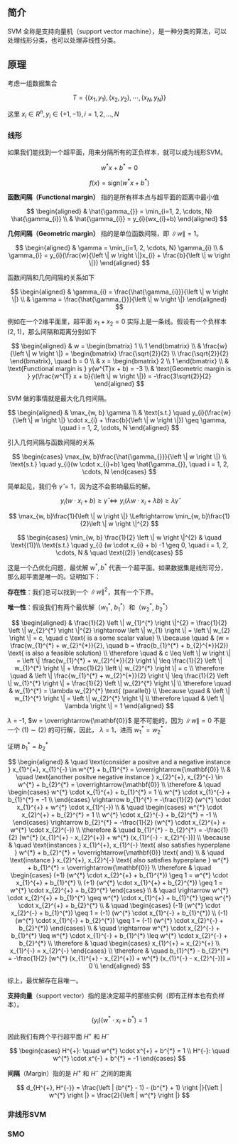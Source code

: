 ## 简介
SVM 全称是支持向量机（support vector machine），是一种分类的算法，可以处理线形分类，也可以处理非线性分类。


## 原理
考虑一组数据集合

$$
T = \{ (x_{1}, y_{1}), (x_{2}, y_{2}), \cdots, (x_{N}, y_{N}) \}
$$

这里 $x_{i} \in R^{n}, y_{i} \in \{ +1, -1 \}, i = 1, 2, ..., N$

### 线形
如果我们能找到一个超平面，用来分隔所有的正负样本，就可以成为线形SVM。

$$w^{*}x + b^{*} = 0$$

$$f(x) = \text{sign}(w^{*}x + b^{*})$$

**函数间隔（Functional margin）** 指的是所有样本点与超平面的距离中最小值

$$
\begin{aligned}
& \hat{\gamma_{}} = \min_{i=1, 2, \cdots, N} \hat{\gamma_{i}} \\
& \hat{\gamma_{i}} = y_{i}(wx_{i}+b)
\end{aligned}
$$

**几何间隔（Geometric margin）** 指的是单位函数间隔，即 $\left \| w \right \| = 1$。

$$
\begin{aligned}
& \gamma = \min_{i=1, 2, \cdots, N} \gamma_{i} \\
& \gamma_{i} = y_{i}(\frac{w}{\left \| w \right \|}x_{i} + \frac{b}{\left \| w \right \|})
\end{aligned}
$$

函数间隔和几何间隔的关系如下

$$
\begin{aligned}
& \gamma_{i} = \frac{\hat{\gamma_{i}}}{\left \| w \right \|} \\
& \gamma = \frac{\hat{\gamma_{}}}{\left \| w \right \|}
\end{aligned}
$$

例如在一个2维平面里，超平面 $x_{1} + x_{2} = 0$ 实际上是一条线。假设有一个负样本 (2, 1)，那么间隔和距离分别如下

$$
\begin{aligned}
& w =
\begin{bmatrix}
1 \\
1
\end{bmatrix} \\
& \frac{w}{\left \| w \right \|} =
\begin{bmatrix}
\frac{\sqrt{2}}{2} \\
\frac{\sqrt{2}}{2}
\end{bmatrix}, \quad
b = 0 \\
& x =
\begin{bmatrix}
2 \\
1
\end{bmatrix} \\
& \text{Functional margin is } y(w^{T}x + b) = -3 \\
& \text{Geometric margin is } y(\frac{w^{T} x + b}{\left \| w \right \|}) = -\frac{3\sqrt{2}}{2}
\end{aligned}
$$

SVM 做的事情就是最大化几何间隔。

$$
\begin{aligned}
& \max_{w, b} \gamma \\
& \text{s.t.} \quad y_{i}(\frac{w}{\left \| w \right \|} \cdot x_{i} + \frac{b}{\left \| w \right \|}) \geq \gamma, \quad i = 1, 2, \cdots, N
\end{aligned}
$$

引入几何间隔与函数间隔的关系

$$
\begin{cases}
\max_{w, b}\frac{\hat{\gamma_{}}}{\left \| w \right \|} \\
\text{s.t.} \quad y_{i}(w \cdot x_{i}+b) \geq \hat{\gamma_{}}, \quad i = 1, 2, \cdots, N 
\end{cases}
$$

简单起见，我们令 $\hat{\gamma} = 1$，因为这不会影响最后的解。

$$
y_{i}(w \cdot x_{i}+b) \geq \hat{\gamma} \Leftrightarrow y_{i}(\lambda w \cdot x_{i} + \lambda b) \geq \lambda \hat{\gamma}
$$

$$
\max_{w, b}\frac{1}{\left \| w \right \|} \Leftrightarrow \min_{w, b}\frac{1}{2}\left \| w \right \|^{2}
$$

$$
\begin{cases}
\min_{w, b} \frac{1}{2} \left \| w \right \|^{2} & \quad \text{(1)}\\
\text{s.t.} \quad y_{i} (w \cdot x_{i} + b) -1 \geq 0, \quad i = 1, 2, \cdots, N & \quad \text{(2)}
\end{cases}
$$

这是一个凸优化问题，最优解 $w^{*}, b^{*}$ 代表一个超平面。如果数据集是线形可分，那么超平面是唯一的。证明如下：

**存在性**：我们总可以找到一个 $\left \| w \right \|^{2}$，其有一个下界。

**唯一性**：假设我们有两个最优解（$w_{1}^{*}$, $b_{1}^{*}$）和（$w_{2}^{*}$, $b_{2}^{*}$）

$$
\begin{aligned}
& \frac{1}{2} \left \| w_{1}^{*} \right \|^{2} = \frac{1}{2} \left \| w_{2}^{*} \right \|^{2} \rightarrow \left \| w_{1} \right \| = \left \| w_{2} \right \| = c, \quad c \text{ is a some scalar value} \\
\because \quad &  (w = \frac{w_{1}^{*} + w_{2}^{*}}{2}, \quad b = \frac{b_{1}^{*} + b_{2}^{*}}{2}) \text{ is also a feasible solution} \\
\therefore \quad & c \leq \left \| w \right \| = \left \| \frac{w_{1}^{*} + w_{2}^{*}}{2} \right \| \leq \frac{1}{2} \left \| w_{1}^{*} \right \| + \frac{1}{2} \left \| w_{2}^{*} \right \| = c \\
\therefore \quad & \left \| \frac{w_{1}^{*} + w_{2}^{*}}{2} \right \| \leq \frac{1}{2} \left \| w_{1}^{*} \right \| + \frac{1}{2} \left \| w_{2}^{*} \right \| \\
\therefore \quad & w_{1}^{*} = \lambda w_{2}^{*} \text{ (parallel)} \\
\because \quad & \left \| w_{1}^{*} \right \| = \left \| w_{2}^{*} \right \| \\
\therefore \quad & \left \| \lambda \right \| = 1
\end{aligned}
$$

$\lambda$ = -1, $w = \overrightarrow{\mathbf{0}}$ 是不可能的，因为 $\left \| w \right \| = 0$ 不是一个 $(1) \sim (2)$ 的可行解，因此， $\lambda$ = 1，进而 $w_{1}^{*} = w_{2}^{*}$

证明 $b_{1}^{*} = b_{2}^{*}$

$$
\begin{aligned}
& \quad \text{consider a positve and a negative instance } x_{1}^{+}, x_{1}^{-} \in w^{*} + b_{1}^{*} = \overrightarrow{\mathbf{0}} \\
& \quad \text{another positve negative instance } x_{2}^{+}, x_{2}^{-} \in w^{*} + b_{2}^{*} = \overrightarrow{\mathbf{0}} \\
\therefore & \quad
\begin{cases}
w^{*} \cdot x_{1}^{+} + b_{1}^{*} = 1 \\
w^{*} \cdot x_{1}^{-} + b_{1}^{*}  = -1 \\
\end{cases} \rightarrow
b_{1}^{*} = -\frac{1}{2} (w^{*} \cdot x_{1}^{+} + w^{*} \cdot x_{1}^{-}) \\
& \quad
\begin{cases}
w^{*} \cdot x_{2}^{+} + b_{2}^{*} = 1 \\
w^{*} \cdot x_{2}^{-} + b_{2}^{*}  = -1 \\
\end{cases} \rightarrow
b_{2}^{*} = -\frac{1}{2} (w^{*} \cdot x_{2}^{+} + w^{*} \cdot x_{2}^{-}) \\
\therefore & \quad b_{1}^{*} - b_{2}^{*} = -\frac{1}{2} [w^{*} (x_{1}^{+} - x_{2}^{+}) + w^{*} (x_{1}^{-} - x_{2}^{-})] \\
\because & \quad \text{instances } x_{1}^{+}, x_{1}^{-} \text{ also satisfies hyperplane } w^{*} + b_{2}^{*} = \overrightarrow{\mathbf{0}} \text{ and} \\
& \quad \text{instance } x_{2}^{+}, x_{2}^{-} \text{ also satisfies hyperplane } w^{*} + b_{1}^{*} = \overrightarrow{\mathbf{0}} \\
\therefore & \quad
\begin{cases}
(+1) (w^{*} \cdot x_{2}^{+} + b_{1}^{*}) \geq 1 = w^{*} \cdot x_{1}^{+} + b_{1}^{*} \\
(+1) (w^{*} \cdot x_{1}^{+} + b_{2}^{*}) \geq 1 = w^{*} \cdot x_{2}^{+} + b_{2}^{*}
\end{cases} \\
& \quad \rightarrow w^{*} \cdot x_{2}^{+} + b_{1}^{*} \geq w^{*} \cdot x_{1}^{+} + b_{1}^{*} \geq w^{*} \cdot x_{2}^{+} + b_{2}^{*} \\
& \quad
\begin{cases}
(-1) (w^{*} \cdot x_{2}^{-} + b_{1}^{*}) \geq 1 = (-1) (w^{*} \cdot x_{1}^{-} + b_{1}^{*}) \\
(-1) (w^{*} \cdot x_{1}^{-} + b_{2}^{*}) \geq 1 = (-1) (w^{*} \cdot x_{2}^{-} + b_{2}^{*})
\end{cases} \\
& \quad \rightarrow w^{*} \cdot x_{2}^{-} + b_{1}^{*} \leq w^{*} \cdot x_{1}^{-} + b_{1}^{*} \leq w^{*} \cdot x_{2}^{-} + b_{2}^{*} \\
\therefore & \quad
\begin{cases}
x_{1}^{+} = x_{2}^{+} \\
x_{1}^{-} = x_{2}^{-}
\end{cases} \\
\therefore & \quad
b_{1}^{*} - b_{2}^{*} = -\frac{1}{2} [w^{*} (x_{1}^{+} - x_{2}^{+}) + w^{*} (x_{1}^{-} - x_{2}^{-})] = 0 \\
\end{aligned}
$$

综上，最优解存在且唯一。


**支持向量**（support vector）指的是决定超平的那些实例（即有正样本也有负样本）。

$$
(y_{i}) (w^{*} \cdot x_{i} + b^{*}) = 1
$$

因此我们有两个平行超平面 $H^{+}$ 和 $H^{-}$

$$
\begin{cases}
H^{+}: \quad w^{*} \cdot x^{+} + b^{*} = 1 \\
H^{-}: \quad w^{*} \cdot x^{-} + b^{*} = -1
\end{cases}
$$

**间隔**（Margin）指的是 $H^{+}$ 和 $H^{-}$ 之间的距离

$$
d_{H^{+}, H^{-}} = \frac{\left | (b^{*} - 1) - (b^{*} + 1) \right |}{\left | w^{*} \right |} = \frac{2}{\left | w^{*} \right |}
$$


### 非线形SVM


### SMO
